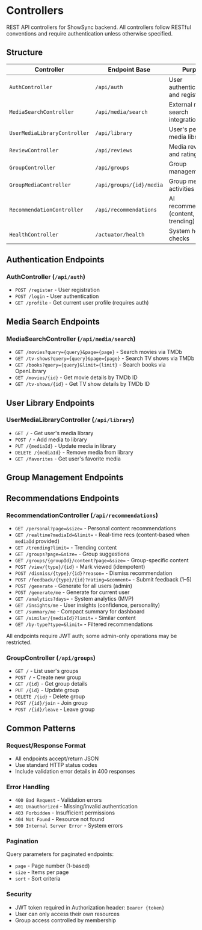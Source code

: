 # Controllers

REST API controllers for ShowSync backend. All controllers follow RESTful conventions and require authentication unless otherwise specified.

## Structure

| Controller | Endpoint Base | Purpose | Authentication |
|------------|---------------|---------|----------------|
| `AuthController` | `/api/auth` | User authentication and registration | Public |
| `MediaSearchController` | `/api/media/search` | External media search integration | Required |
| `UserMediaLibraryController` | `/api/library` | User's personal media library | Required |
| `ReviewController` | `/api/reviews` | Media reviews and ratings | Required |
| `GroupController` | `/api/groups` | Group management | Required |
| `GroupMediaController` | `/api/groups/{id}/media` | Group media activities | Required |
| `RecommendationController` | `/api/recommendations` | AI recommendations (content, groups, trending) | Required |
| `HealthController` | `/actuator/health` | System health checks | Public |

## Authentication Endpoints

### AuthController (`/api/auth`)
- `POST /register` - User registration
- `POST /login` - User authentication  
- `GET /profile` - Get current user profile (requires auth)

## Media Search Endpoints

### MediaSearchController (`/api/media/search`)
- `GET /movies?query={query}&page={page}` - Search movies via TMDb
- `GET /tv-shows?query={query}&page={page}` - Search TV shows via TMDb
- `GET /books?query={query}&limit={limit}` - Search books via OpenLibrary
- `GET /movies/{id}` - Get movie details by TMDb ID
- `GET /tv-shows/{id}` - Get TV show details by TMDb ID

## User Library Endpoints

### UserMediaLibraryController (`/api/library`)
- `GET /` - Get user's media library
- `POST /` - Add media to library
- `PUT /{mediaId}` - Update media in library
- `DELETE /{mediaId}` - Remove media from library
- `GET /favorites` - Get user's favorite media

## Group Management Endpoints
## Recommendations Endpoints

### RecommendationController (`/api/recommendations`)
- `GET /personal?page=&size=` - Personal content recommendations
- `GET /realtime?mediaId=&limit=` - Real-time recs (content-based when `mediaId` provided)
- `GET /trending?limit=` - Trending content
- `GET /groups?page=&size=` - Group suggestions
- `GET /groups/{groupId}/content?page=&size=` - Group-specific content
- `POST /view/{type}/{id}` - Mark viewed (idempotent)
- `POST /dismiss/{type}/{id}?reason=` - Dismiss recommendation
- `POST /feedback/{type}/{id}?rating=&comment=` - Submit feedback (1–5)
- `POST /generate` - Generate for all users (admin)
- `POST /generate/me` - Generate for current user
- `GET /analytics?days=` - System analytics (MVP)
- `GET /insights/me` - User insights (confidence, personality)
- `GET /summary/me` - Compact summary for dashboard
- `GET /similar/{mediaId}?limit=` - Similar content
- `GET /by-type?type=&limit=` - Filtered recommendations

All endpoints require JWT auth; some admin-only operations may be restricted.

### GroupController (`/api/groups`)
- `GET /` - List user's groups
- `POST /` - Create new group
- `GET /{id}` - Get group details
- `PUT /{id}` - Update group
- `DELETE /{id}` - Delete group
- `POST /{id}/join` - Join group
- `POST /{id}/leave` - Leave group

## Common Patterns

### Request/Response Format
- All endpoints accept/return JSON
- Use standard HTTP status codes
- Include validation error details in 400 responses

### Error Handling
- `400 Bad Request` - Validation errors
- `401 Unauthorized` - Missing/invalid authentication
- `403 Forbidden` - Insufficient permissions
- `404 Not Found` - Resource not found
- `500 Internal Server Error` - System errors

### Pagination
Query parameters for paginated endpoints:
- `page` - Page number (1-based)
- `size` - Items per page
- `sort` - Sort criteria

### Security
- JWT token required in Authorization header: `Bearer {token}`
- User can only access their own resources
- Group access controlled by membership 
